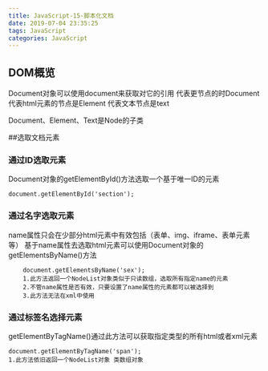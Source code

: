 ```yaml
---
title: JavaScript-15-脚本化文档
date: 2019-07-04 23:35:25
tags: JavaScript
categories: JavaScript
---
```


## DOM概览
Document对象可以使用document来获取对它的引用
代表更节点的时Document
代表html元素的节点是Element
代表文本节点是text

Document、Element、Text是Node的子类

##选取文档元素

### 通过ID选取元素
Document对象的getElementById()方法选取一个基于唯一ID的元素
```
document.getElementById('section');
```
### 通过名字选取元素
name属性只会在少部分html元素中有效包括（表单、img、iframe、表单元素等）
基于name属性去选取html元素可以使用Document对象的getElementsByName()方法

```
    document.getElementsByName('sex');
    1.此方法返回一个NodeList对象类似于只读数组，选取所有指定name的元素
    2.不管name属性是否有效，只要设置了name属性的元素都可以被选择到
    3.此方法无法在xml中使用
```

### 通过标签名选择元素
getElementByTagName()通过此方法可以获取指定类型的所有html或者xml元素
```
document.getElementByTagName('span');
1.此方法依旧返回一个NodeList对象 类数组对象
```